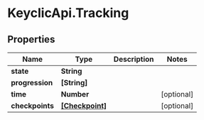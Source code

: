 # KeyclicApi.Tracking

## Properties
Name | Type | Description | Notes
------------ | ------------- | ------------- | -------------
**state** | **String** |  | 
**progression** | **[String]** |  | 
**time** | **Number** |  | [optional] 
**checkpoints** | [**[Checkpoint]**](Checkpoint.md) |  | [optional] 


